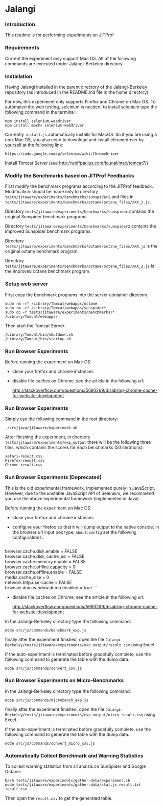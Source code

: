 Jalangi
=======
### Introduction

This readme is for performing experiments on JITProf

### Requirements

Current the experiment only support Mac OS. All of the following commands are executed under Jalangi-Berkeley directory.

### Installation

Having Jalangi installed in the parent directory of the Jalangi-Berkeley repository (as introduced in the README.md file in the home directory)

For now, this experiment only supports Firefox and Chrome on Mac OS.
To automated the web testing, selenium is needed, to install selenium type the following command in the terminal:
```
npm install selenium-webdriver
npm install mocha selenium-webdriver
```
Currently ```install.js``` automatically installs for MacOS. So if you are using a non-Mac OS, you also need to download and install chromedriver by yourself at the following link:
```
https://code.google.com/p/selenium/wiki/ChromeDriver
```

Install Tomcat Server (see http://wolfpaulus.com/jounal/mac/tomcat7/)

### Modify the Benchmarks based on JITProf Feedbacks

First modify the benchmark programs according to the JITProf feedback. Modification should be made only to
directory ```tests/jitaware/experiments/benchmarks/sunspider2``` and files in ```tests/jitaware/experiments/benchmarks/octane/octane_files/XXX_2.js```.

Directory ```tests/jitaware/experiments/benchmarks/sunspider``` contains the original Sunspider benchmark programs.

Directory ```tests/jitaware/experiments/benchmarks/sunspider2``` contains the improved Sunspider benchmark programs.

Directory ```tests/jitaware/experiments/benchmarks/octane/octane_files/XXX.js``` is the original octane benchmark program.

Directory ```tests/jitaware/experiments/benchmarks/octane/octane_files/XXX_2.js``` is the improved octane benchmark program.

### Setup web server

First copy the benchmark programs into the server container directory:

```
sudo rm -rf /Library/Tomcat/webapps/octane
sudo rm -rf /Library/Tomcat/webapps/sunspider*
sudo cp -r tests/jitaware/experiments/benchmarks/* /Library/Tomcat/webapps/
```

Then start the Tomcat Server:

```
/Library/Tomcat/bin/shutdown.sh
/Library/Tomcat/bin/startup.sh
```

### Run Browser Experiments

Before running the experiment on Mac OS:
  * close your firefox and chrome instances
  * disable file caches on Chrome, see the article in the following url:  
  
    http://stackoverflow.com/questions/5690269/disabling-chrome-cache-for-website-development

### Run Browser Experiments

Simply use the following command in the root directory:   
```
./src/java/jitaware/experiment.sh 
```
After finishing the experiment, in directory ```tests/jitaware/experiments/exp_output``` there will be the following three files, which contains the scores for each benchmarks (50 iterations):
```
safari-result.csv
Firefox-result.csv
Chrome-result.csv
```

### Run Browser Experiments (Deprecated)
This is the old experimental framework, implemented purely in JavaScript. However, due to the unstable JavaScript API
of Selenium, we recommend you use the above experimental framework (implemented in Java).

Before running the experiment on Mac OS:
  * close your firefox and chrome instances
  * configure your firefox so that it will dump output to the native console:
    in the browser url input box type: ```about:config``` set the following configurations:  

	```
browser.cache.disk.enable = FALSE  
browser.cache.disk_cache_ssl = FALSE  
browser.cache.memory.enable = FALSE  
browser.cache.offline.capacity = 0  
browser.cache.offline.enable = FALSE  
media.cache_size = 0  
network.http.use-cache = FALSE   
brwoser.dom.window.dump.enabled = true 
	```
  * disable file caches on Chrome, see the article in the following url:  
  
    http://stackoverflow.com/questions/5690269/disabling-chrome-cache-for-website-development

In the Jalangi-Berkeley directory type the following command:
```
node src/js/commands/benchmark_exp.js
```
finally after the experiment finished, open the file ```Jalangi-Berkeley/tests/jitaware/experiments/exp_output/result.csv``` using Excel.

If the auto-experiment is terminated before gracefully complete, use the following command to generate the table with the dump data.
```
node src/js/commands/convert_csv.js
```

### Run Browser Experiments on Micro-Benchmarks

In the Jalangi-Berkeley directory type the following command:
```
node src/js/commands/microbench_exp.js
```
finally after the experiment finished, open the file ```Jalangi-Berkeley/tests/jitaware/experiments/exp_output/micro_result.csv``` using Excel.

If the auto-experiment is terminated before gracefully complete, use the following command to generate the table with the dump data.
```
node src/js/commands/convert_micro_csv.js
```

### Automatically Collect Benchmark and Warning Statistics

To collect warning statistics from all analsis on SunSpider and Google Octane:

```
bash tests/jitaware/experiments/gather-data/experiment.sh
node tests/jitaware/experiments/gather-data/stat.js result.txt result.csv
````
Then open the ```result.csv``` to get the generated table.

